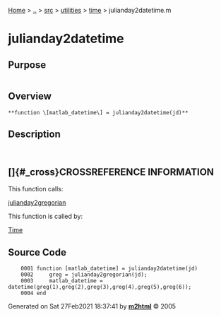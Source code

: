 [Home](../../../../../index.html) \> [..](#) \> [src](#) \> [utilities](#)
\> [time](index.md) \> julianday2datetime.m



# julianday2datetime

## Purpose 

``` 
```

## Overview 

``` 
**function \[matlab_datetime\] = julianday2datetime(jd)**
```

## Description 

```
 

```

## []{#_cross}CROSSREFERENCE INFORMATION 

This function calls:

   [julianday2gregorian](julianday2gregorian.md "function [gregorian] = julianday2gregorian(jd)")

This function is called by:

   [Time](Time.md)

## Source Code 

```
    0001 function [matlab_datetime] = julianday2datetime(jd)
    0002     greg = julianday2gregorian(jd);
    0003     matlab_datetime = datetime(greg(1),greg(2),greg(3),greg(4),greg(5),greg(6));
    0004 end
```



Generated on Sat 27Feb2021 18:37:41 by
**[m2html](http://www.artefact.tk/software/matlab/m2html/ "Matlab Documentation in HTML")**
© 2005